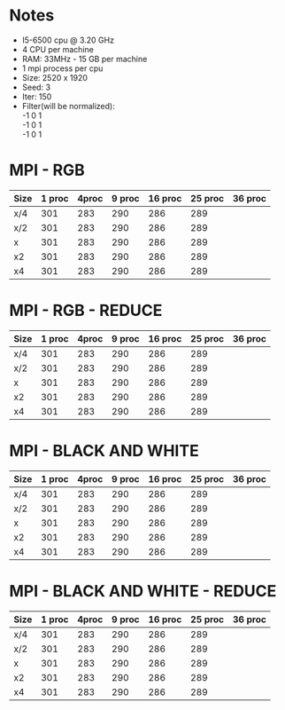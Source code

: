 # Notes
* I5-6500 cpu @ 3.20 GHz
* 4 CPU per machine
* RAM: 33MHz - 15 GB per machine
* 1 mpi process per cpu
* Size: 2520 x 1920
* Seed: 3
* Iter: 150
* Filter(will be normalized): <br />
-1 0 1 <br />
                              -1 0 1 <br />
                              -1 0 1 <br />
# MPI - RGB

| Size | 1 proc | 4proc | 9 proc | 16 proc | 25 proc | 36 proc | 
| ---- | --- | --- | --- | ---| --- | --- |
| x/4  | 301 | 283 | 290 | 286 | 289 | | 
| x/2  | 301 | 283 | 290 | 286 | 289 | |
| x  | 301 | 283 | 290 | 286 | 289 ||
| x2 | 301 | 283 | 290 | 286 | 289 | |
| x4 | 301 | 283 | 290 | 286 | 289 | |


# MPI - RGB - REDUCE

| Size | 1 proc | 4proc | 9 proc | 16 proc | 25 proc | 36 proc | 
| ---- | --- | --- | --- | ---| --- | --- |
| x/4  | 301 | 283 | 290 | 286 | 289 | | 
| x/2  | 301 | 283 | 290 | 286 | 289 | |
| x  | 301 | 283 | 290 | 286 | 289 ||
| x2 | 301 | 283 | 290 | 286 | 289 | |
| x4 | 301 | 283 | 290 | 286 | 289 | |

# MPI - BLACK AND WHITE

| Size | 1 proc | 4proc | 9 proc | 16 proc | 25 proc | 36 proc | 
| ---- | --- | --- | --- | ---| --- | --- |
| x/4  | 301 | 283 | 290 | 286 | 289 | | 
| x/2  | 301 | 283 | 290 | 286 | 289 | |
| x  | 301 | 283 | 290 | 286 | 289 ||
| x2 | 301 | 283 | 290 | 286 | 289 | |
| x4 | 301 | 283 | 290 | 286 | 289 | |

# MPI - BLACK AND WHITE - REDUCE

| Size | 1 proc | 4proc | 9 proc | 16 proc | 25 proc | 36 proc | 
| ---- | --- | --- | --- | ---| --- | --- |
| x/4  | 301 | 283 | 290 | 286 | 289 | | 
| x/2  | 301 | 283 | 290 | 286 | 289 | |
| x  | 301 | 283 | 290 | 286 | 289 ||
| x2 | 301 | 283 | 290 | 286 | 289 | |
| x4 | 301 | 283 | 290 | 286 | 289 | |
